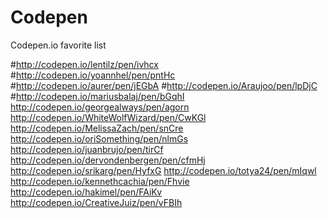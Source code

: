 Codepen
=======

Codepen.io favorite list


#http://codepen.io/lentilz/pen/ivhcx
#http://codepen.io/yoannhel/pen/pntHc
#http://codepen.io/aurer/pen/jEGbA
#http://codepen.io/Araujoo/pen/lpDjC
#http://codepen.io/mariusbalaj/pen/bGqhI
http://codepen.io/georgealways/pen/agorn
http://codepen.io/WhiteWolfWizard/pen/CwKGl
http://codepen.io/MelissaZach/pen/snCre
http://codepen.io/oriSomething/pen/nlmGs
http://codepen.io/juanbrujo/pen/tirCf
http://codepen.io/dervondenbergen/pen/cfmHj
http://codepen.io/srikarg/pen/HyfxG
http://codepen.io/totya24/pen/mIqwl
http://codepen.io/kennethcachia/pen/Fhvie
http://codepen.io/hakimel/pen/FAiKv
http://codepen.io/CreativeJuiz/pen/vFBIh
